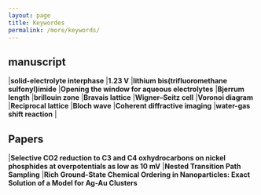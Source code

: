 ```yaml
---
layout: page
title: Keywordes
permalink: /more/keywords/
---
```


## manuscript
|**solid-electrolyte interphase**
|**1.23 V**
|**lithium bis(trifluoromethane sulfonyl)imide**
|**Opening the window for aqueous electrolytes**
|**Bjerrum length**
|**brillouin zone**
|**Bravais lattice**
|**Wigner–Seitz cell**
|**Voronoi diagram**
|**Reciprocal lattice**
|**Bloch wave**
|**Coherent diffractive imaging**
|**water-gas shift reaction**
|

## Papers
|**Selective CO2 reduction to C3 and C4 oxhydrocarbons on nickel phosphides at overpotentials as low as 10 mV**
|**Nested Transition Path Sampling**
|**Rich Ground-State Chemical Ordering in Nanoparticles: Exact Solution of a Model for Ag-Au Clusters**


